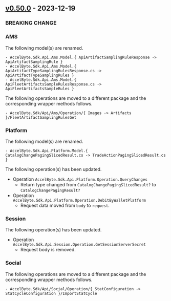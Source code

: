 <a name="v0.50.0"></a>
## [v0.50.0] - 2023-12-19

### BREAKING CHANGE

### AMS
The following model(s) are renamed.
```
- AccelByte.Sdk.Api.Ams.Model.{ ApiArtifactSamplingRuleResponse -> ApiArtifactSamplingRule }
- AccelByte.Sdk.Api.Ams.Model.{ ApiArtifactTypeSamplingRulesResponse.cs -> ApiArtifactTypeSamplingRules }
- AccelByte.Sdk.Api.Ams.Model.{ ApiFleetArtifactsSampleRulesResponse.cs -> ApiFleetArtifactsSampleRules }
```

The following operations are moved to a different package and the corresponding wrapper methods follows.
```
- AccelByte.Sdk/Api/Ams/Operation/{ Images -> Artifacts }/FleetArtifactSamplingRulesGet
```

### Platform
The following model(s) are renamed.
```
- AccelByte.Sdk.Api.Platform.Model.{ CatalogChangePagingSlicedResult.cs -> TradeActionPagingSlicedResult.cs }
```

The following operation(s) has been updated.
- Operation `AccelByte.Sdk.Api.Platform.Operation.QueryChanges`
    - Return type changed from `CatalogChangePagingSlicedResult?` to `CatalogChangePagingResult?`
- Operation `AccelByte.Sdk.Api.Platform.Operation.DebitByWalletPlatform`
    - Request data moved from `body` to `request`.

### Session
The following operation(s) has been updated.
- Operation `AccelByte.Sdk.Api.Session.Operation.GetSessionServerSecret`
    - Request body is removed.

### Social
The following operations are moved to a different package and the corresponding wrapper methods follows.
```
- AccelByte.Sdk/Api/Social/Operation/{ StatConfiguration -> StatCycleConfiguration }/ImportStatCycle
```

[v0.50.0]: https://github.com/AccelByte/accelbyte-csharp-sdk/compare/v0.49.0...v0.50.0

